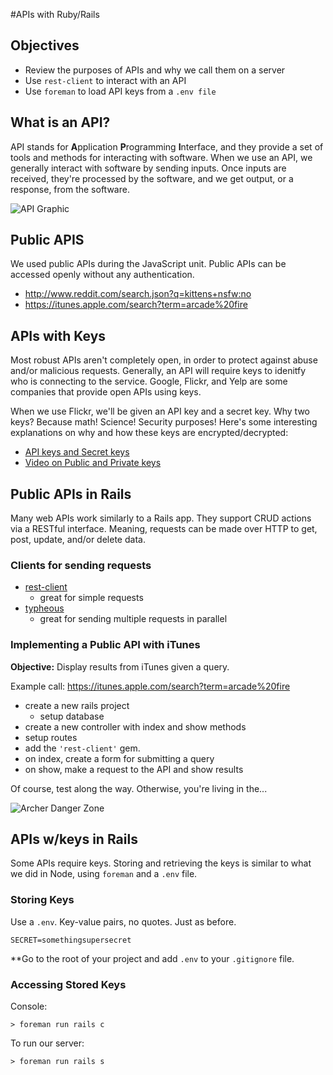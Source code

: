 #APIs with Ruby/Rails

## Objectives

* Review the purposes of APIs and why we call them on a server
* Use `rest-client` to interact with an API
* Use `foreman` to load API keys from a `.env file`

## What is an API?

API stands for **A**pplication **P**rogramming **I**nterface, and they provide a set of tools and methods for interacting with software. When we use an API, we generally interact with software by sending inputs. Once inputs are received, they're processed by the software, and we get output, or a response, from the software.

![API Graphic](http://www.programmableweb.com/wp-content/smart-file-small.jpg)

## Public APIS

We used public APIs during the JavaScript unit. Public APIs can be accessed openly without any authentication.

* http://www.reddit.com/search.json?q=kittens+nsfw:no
* https://itunes.apple.com/search?term=arcade%20fire

## APIs with Keys

Most robust APIs aren't completely open, in order to protect against abuse and/or malicious requests. Generally, an API will require keys to idenitfy who is connecting to the service. Google, Flickr, and Yelp are some companies that provide open APIs using keys.

When we use Flickr, we'll be given an API key and a secret key. Why two keys? Because math! Science! Security purposes! Here's some interesting explanations on why and how these keys are encrypted/decrypted:

* [API keys and Secret keys](http://stackoverflow.com/questions/2674445/how-do-api-keys-and-secret-keys-work)
* [Video on Public and Private keys](https://www.youtube.com/watch?v=3QnD2c4Xovk)

## Public APIs in Rails

Many web APIs work similarly to a Rails app. They support CRUD actions via a RESTful interface. Meaning, requests can be made over HTTP to get, post, update, and/or delete data.

### Clients for sending requests

* [rest-client](https://github.com/rest-client/rest-client)
  * great for simple requests
* [typheous](https://github.com/typhoeus/typhoeus)
  * great for sending multiple requests in parallel

### Implementing a Public API with iTunes

**Objective:** Display results from iTunes given a query.

Example call: https://itunes.apple.com/search?term=arcade%20fire

* create a new rails project
  * setup database
* create a new controller with index and show methods
* setup routes
* add the `'rest-client'` gem.
* on index, create a form for submitting a query
* on show, make a request to the API and show results

Of course, test along the way. Otherwise, you're living in the...

![Archer Danger Zone](http://www.eonline.com/eol_images/Entire_Site/2014013/rs_500x282-140113151420-92081-archer-danger-zone-gif-pnbv.gif)

## APIs w/keys in Rails

Some APIs require keys. Storing and retrieving the keys is similar to what we did in Node, using `foreman` and a `.env` file.

### Storing Keys

Use a `.env`. Key-value pairs, no quotes. Just as before.

```
SECRET=somethingsupersecret
```

**Go to the root of your project and add `.env` to your `.gitignore` file.

### Accessing Stored Keys

Console:
```
> foreman run rails c
```

To run our server:
```
> foreman run rails s
```
